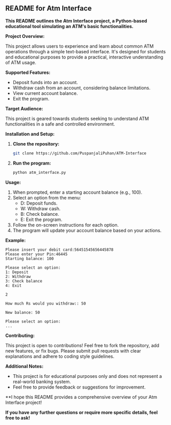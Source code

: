 ## README for Atm Interface

**This README outlines the Atm Interface project, a Python-based educational tool simulating an ATM's basic functionalities.**

**Project Overview:**

This project allows users to experience and learn about common ATM operations through a simple text-based interface. It's designed for students and educational purposes to provide a practical, interactive understanding of ATM usage.

**Supported Features:**

- Deposit funds into an account.
- Withdraw cash from an account, considering balance limitations.
- View current account balance.
- Exit the program.

**Target Audience:**

This project is geared towards students seeking to understand ATM functionalities in a safe and controlled environment.

**Installation and Setup:**

1. **Clone the repository:**

   ```bash
   git clone https://github.com/PuspanjaliPuhan/ATM-Interface
   ```

2. **Run the program:**

   ```bash
   python atm_interface.py
   ```

**Usage:**

1. When prompted, enter a starting account balance (e.g., 100).
2. Select an option from the menu:
   - D: Deposit funds.
   - W: Withdraw cash.
   - B: Check balance.
   - E: Exit the program.
3. Follow the on-screen instructions for each option.
4. The program will update your account balance based on your actions.

**Example:**

```
Please insert your debit card:56451545656445878
Please enter your Pin:46445
Starting balance: 100

Please select an option:
1: Deposit
2: Withdraw
3: Check balance
4: Exit

2

How much Rs would you withdraw:: 50

New balance: 50

Please select an option:
...
```

**Contributing:**

This project is open to contributions! Feel free to fork the repository, add new features, or fix bugs. Please submit pull requests with clear explanations and adhere to coding style guidelines.


**Additional Notes:**

- This project is for educational purposes only and does not represent a real-world banking system.
- Feel free to provide feedback or suggestions for improvement.

**I hope this README provides a comprehensive overview of your Atm Interface project!

**If you have any further questions or require more specific details, feel free to ask!**

